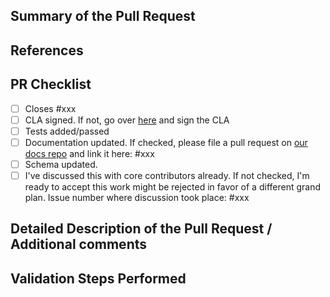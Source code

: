 <!-- Enter a brief description/summary of your PR here. What does it fix/what does it change/how was it tested (even manually, if necessary)? -->

## Summary of the Pull Request

<!-- Other than the issue solved, is this relevant to any other issues/existing PRs? -->

## References

<!-- Please review the items on the PR checklist before submitting-->

## PR Checklist

* [ ] Closes #xxx
* [ ] CLA signed. If not, go over [here](https://cla.opensource.microsoft.com/microsoft/Terminal) and sign the CLA
* [ ] Tests added/passed
* [ ] Documentation updated. If checked, please file a pull request
  on [our docs repo](https://github.com/MicrosoftDocs/terminal)
  and link it here: #xxx
* [ ] Schema updated.
* [ ] I've discussed this with core contributors already. If not checked, I'm ready to accept this work might be
  rejected in favor
  of a different grand plan. Issue number where discussion took place: #xxx

<!-- Provide a more detailed description of the PR, other things fixed or any additional comments/features here -->

## Detailed Description of the Pull Request / Additional comments

<!-- Describe how you validated the behavior. Add automated tests wherever possible, but list manual validation steps taken as well -->

## Validation Steps Performed
